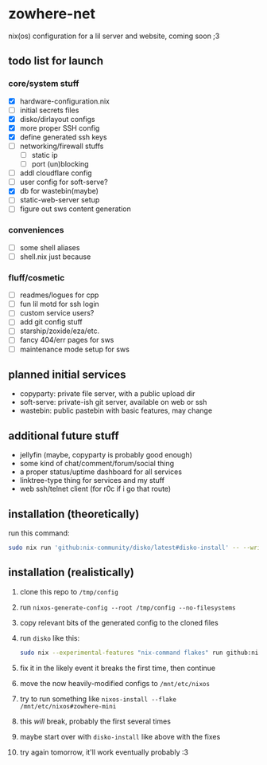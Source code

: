 # zowhere-net

nix(os) configuration for a lil server and website, coming soon ;3

## todo list for launch

### core/system stuff

- [x] hardware-configuration.nix
- [ ] initial secrets files
- [x] disko/dirlayout configs
- [x] more proper SSH config
- [x] define generated ssh keys
- [ ] networking/firewall stuffs
  - [ ] static ip
  - [ ] port (un)blocking
- [ ] addl cloudflare config
- [ ] user config for soft-serve?
- [x] db for wastebin(maybe)
- [ ] static-web-server setup
- [ ] figure out sws content generation

### conveniences

- [ ] some shell aliases
- [ ] shell.nix just because

### fluff/cosmetic

- [ ] readmes/logues for cpp
- [ ] fun lil motd for ssh login
- [ ] custom service users?
- [ ] add git config stuff
- [ ] starship/zoxide/eza/etc.
- [ ] fancy 404/err pages for sws
- [ ] maintenance mode setup for sws

## planned initial services

- copyparty: private file server, with a public upload dir
- soft-serve: private-ish git server, available on web or ssh
- wastebin: public pastebin with basic features, may change

## additional future stuff

- jellyfin (maybe, copyparty is probably good enough)
- some kind of chat/comment/forum/social thing
- a proper status/uptime dashboard for all services
- linktree-type thing for services and my stuff
- web ssh/telnet client (for r0c if i go that route)

## installation (theoretically)

run this command:

```bash
sudo nix run 'github:nix-community/disko/latest#disko-install' -- --write-efi-boot-entries --flake 'github:going-zowhere/zowhere-net#zowhere-mini' --disk main /dev/sda
```

## installation (realistically)

1. clone this repo to `/tmp/config`
2. run `nixos-generate-config --root /tmp/config --no-filesystems`
3. copy relevant bits of the generated config to the cloned files
4. run `disko` like this:

   ```bash
   sudo nix --experimental-features "nix-command flakes" run github:nix-community/disko/latest -- --mode destroy,format,mount /tmp/config/config/disko-configuration.nix
   ```

5. fix it in the likely event it breaks the first time, then continue
6. move the now heavily-modified configs to `/mnt/etc/nixos`
7. try to run something like `nixos-install --flake /mnt/etc/nixos#zowhere-mini`
8. this *will* break, probably the first several times
9. maybe start over with `disko-install` like above with the fixes
10. try again tomorrow, it'll work eventually probably :3
